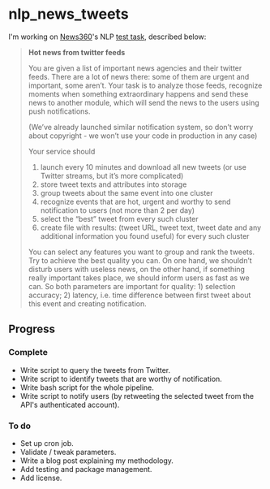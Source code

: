 # nlp_news_tweets

I'm working on [News360](https://news360.com/)'s NLP [test task](https://docs.google.com/document/d/1ziUlEDtOBChJzHvArc4GzQKJKG1s-Ut9IkzGAyzAdJI/edit#heading=h.o1egger9j1r), described below:

> **Hot news from twitter feeds**
>
> You are given a list of important news agencies and their twitter feeds. There are a lot of news there: some of them are urgent and important, some aren’t. Your task is to analyze those feeds, recognize moments when something extraordinary happens and send these news to another module, which will send the news to the users using push notifications.
>
> (We’ve already launched similar notification system, so don’t worry about copyright - we won’t use your code in production in any case)
>
> Your service should
> 
> 1. launch every 10 minutes and download all new tweets (or use Twitter streams, but it’s more complicated)
> 2. store tweet texts and attributes into storage
> 3. group tweets about the same event into one cluster
> 4. recognize events that are hot, urgent and worthy to send notification to users (not more than 2 per day)
> 5. select the “best” tweet from every such cluster
> 6. create file with results: (tweet URL, tweet text, tweet date and any additional information you found useful) for every such cluster
>
> You can select any features you want to group and rank the tweets. Try to achieve the best quality you can. On one hand, we shouldn’t disturb users with useless news, on the other hand, if something really important takes place, we should inform users as fast as we can. So both parameters are important for quality: 1) selection accuracy; 2) latency, i.e. time difference between first tweet about this event and creating notification.

## Progress

### Complete

- Write script to query the tweets from Twitter.
- Write script to identify tweets that are worthy of notification.
- Write bash script for the whole pipeline.
- Write script to notify users (by retweeting the selected tweet from the API's authenticated account).

### To do

- Set up cron job.
- Validate / tweak parameters.
- Write a blog post explaining my methodology.
- Add testing and package management.
- Add license.